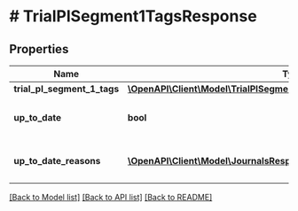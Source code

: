 # # TrialPlSegment1TagsResponse

## Properties

Name | Type | Description | Notes
------------ | ------------- | ------------- | -------------
**trial_pl_segment_1_tags** | [**\OpenAPI\Client\Model\TrialPlSegment1TagsResponseTrialPlSegment1Tags**](TrialPlSegment1TagsResponseTrialPlSegment1Tags.md) |  |
**up_to_date** | **bool** | 集計結果が最新かどうか |
**up_to_date_reasons** | [**\OpenAPI\Client\Model\JournalsResponseJournalsUpToDateReasons[]**](JournalsResponseJournalsUpToDateReasons.md) | 集計が最新でない場合の要因情報 | [optional]

[[Back to Model list]](../../README.md#models) [[Back to API list]](../../README.md#endpoints) [[Back to README]](../../README.md)
